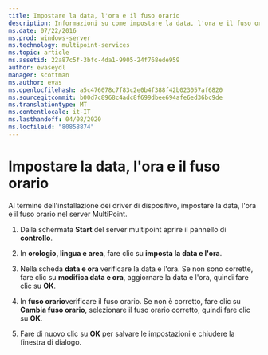 ```yaml
---
title: Impostare la data, l'ora e il fuso orario
description: Informazioni su come impostare la data, l'ora e il fuso orario in Servizi MultiPoint
ms.date: 07/22/2016
ms.prod: windows-server
ms.technology: multipoint-services
ms.topic: article
ms.assetid: 22a87c5f-3bfc-4da1-9905-24f768ede959
author: evaseydl
manager: scottman
ms.author: evas
ms.openlocfilehash: a5c476078c7f83c2e0b4f388f42b023057af6820
ms.sourcegitcommit: b00d7c8968c4adc8f699dbee694afe6ed36bc9de
ms.translationtype: MT
ms.contentlocale: it-IT
ms.lasthandoff: 04/08/2020
ms.locfileid: "80858874"
---
```

# <a name="set-the-date-time-and-time-zone"></a>Impostare la data, l'ora e il fuso orario
Al termine dell'installazione dei driver di dispositivo, impostare la data, l'ora e il fuso orario nel server MultiPoint.  
  
1.  Dalla schermata **Start** del server multipoint aprire il pannello di **controllo**.  
  
2.  In **orologio, lingua e area**, fare clic su **imposta la data e l'ora**.  
  
3.  Nella scheda **data e ora** verificare la data e l'ora. Se non sono corrette, fare clic su **modifica data e ora**, aggiornare la data e l'ora, quindi fare clic su **OK**.  
  
4.  In **fuso orario**verificare il fuso orario. Se non è corretto, fare clic su **Cambia fuso orario**, selezionare il fuso orario corretto, quindi fare clic su **OK**.  
  
5.  Fare di nuovo clic su **OK** per salvare le impostazioni e chiudere la finestra di dialogo.